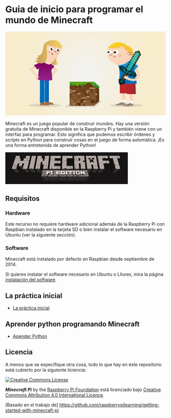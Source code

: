 # Guia de inicio para programar el mundo de Minecraft 

![](images/cover.png)

Minecraft es un juego popular de construir mundos. Hay una versión gratuita de Minecraft disponible en la Raspberry Pi y también viene con un interfaz para programar. Esto significa que podemos escribir órdenes y scripts en Python para construir cosas en el juego de forma automática. ¡Es una forma entretenida de aprender Python!

![Minecraft Pi banner](images/minecraft-pi-banner.png)

## Requisitos
### Hardware

Este recurso no requiere hardware adicional además de la Raspberry Pi con Raspbian instalado en la tarjeta SD o bien instalar el software necesario en Ubuntu (ver la siguiente sección).

### Software

Minecraft está instalado por defecto en Raspbian desde septiembre de 2014.

Si quieres instalar el software necesario en Ubuntu o Lliurex, mira la página [instalación del software](minecraftUbuntu.md).

## La práctica inicial

- [La práctica inicial](practicaInicial.md)


## Aprender python programando Minecraft
- [Apender Python](aprende.md) 

## Licencia

A menos que se especifique otra cosa, todo lo que hay en éste repositorio está cubierto por la siguiente liciencia: 

[![Creative Commons License](http://i.creativecommons.org/l/by-sa/4.0/88x31.png)](http://creativecommons.org/licenses/by-sa/4.0/)

***Minecraft Pi*** by the [Raspberry Pi Foundation](http://www.raspberrypi.org) está licenciado bajo [Creative Commons Attribution 4.0 International Licence](http://creativecommons.org/licenses/by-sa/4.0/).

[Basado en el trabajo de] https://github.com/raspberrypilearning/getting-started-with-minecraft-pi